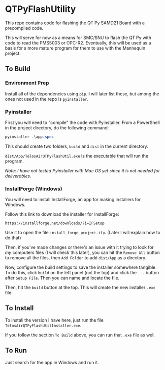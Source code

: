 # QTPyFlashUtility

This repo contains code for flashing the QT Py SAMD21 Board with a precompiled code. 

This will serve for now as a means for SMC/SNU to flash the QT Py with code to read the PMS5003 or OPC-R2. Eventually, this will be used as a basis for a more mature program for them to use with the Mannequin project.

## To Build

### Environment Prep
Install all of the dependencies using `pip`. I will later list these, but among the ones not used in the repo is `pyinstaller`.

### Pyinstaller

First you will need to "compile" the code with Pyinstaller. From a PowerShell in the project directory, do the following command:

``` powershell
pyinstaller .\app.spec
```

This should create two folders, `build` and `dist` in the current directory. 

`dist/App/TelosAirQTPyFlashUtil.exe` is the executable that will run the program.

_Note: I have not tested Pyinstaller with Mac OS yet since it is not needed for deliverables._

### InstallForge (Windows)

You will need to install InstallForge, an app for making installers for Windows.

Follow this link to download the installer for InstallForge:

```
https://installforge.net/downloads/?i=IFSetup 
```

Use it to open the file `install_forge_project.ifp`. (Later I will explain how to do that)

Then, if you've made changes or there's an issue with it trying to look for _my_ computers files (I will check this later),
you can hit the `Remove All` button to remove all the files, then `Add Folder` to add `dist/App` as a directory.

Now, configure the build settings to save the installer somewhere tangible. To do this, click `build` on the left panel (not the top) and click the `...` button after `Setup File`. Then you can name and locate the file.

Then, hit the `build` button at the top. This will create the new installer `.exe` file.

## To Install
To install the version I have here, just run the file `TelosAirQTPyFlashUtilInstaller.exe`.

If you follow the section `To Build` above, you can run that `.exe` file as well.

## To Run
Just search for the app in Windows and run it.